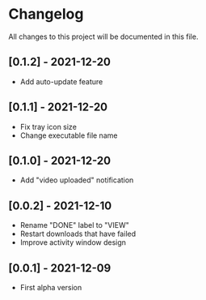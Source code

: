 # Changelog
All changes to this project will be documented in this file.

## [0.1.2] - 2021-12-20
- Add auto-update feature

## [0.1.1] - 2021-12-20
- Fix tray icon size
- Change executable file name

## [0.1.0] - 2021-12-20
- Add "video uploaded" notification

## [0.0.2] - 2021-12-10
- Rename "DONE" label to "VIEW"
- Restart downloads that have failed
- Improve activity window design

## [0.0.1] - 2021-12-09
- First alpha version
